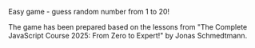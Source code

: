 Easy game - guess random number from 1 to 20!

The game has been prepared based on the lessons from "The Complete JavaScript Course 2025: From Zero to Expert!" by Jonas Schmedtmann.
